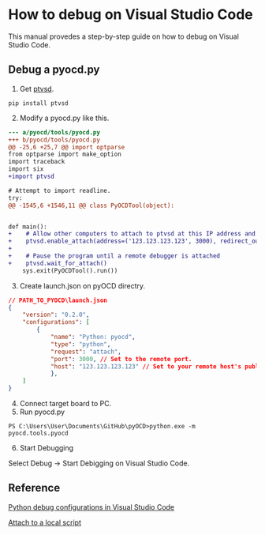 How to debug on Visual Studio Code
==============================================

This manual provedes a step-by-step guide on how to debug on Visual Studio Code.

## Debug a pyocd</span>.py

1. Get [ptvsd](https://pypi.org/project/ptvsd/).
```
pip install ptvsd
```
2. Modify a pyocd</span>.py like this.
```diff
--- a/pyocd/tools/pyocd.py
+++ b/pyocd/tools/pyocd.py
@@ -25,6 +25,7 @@ import optparse
from optparse import make_option
import traceback
import six
+import ptvsd

# Attempt to import readline.
try:
@@ -1545,6 +1546,11 @@ class PyOCDTool(object):


def main():
+    # Allow other computers to attach to ptvsd at this IP address and port.
+    ptvsd.enable_attach(address=('123.123.123.123', 3000), redirect_output=True)
+
+    # Pause the program until a remote debugger is attached
+    ptvsd.wait_for_attach()
    sys.exit(PyOCDTool().run())
```
3. Create launch.json on pyOCD directry.
```json
// PATH_TO_PYOCD\launch.json
{
    "version": "0.2.0",
    "configurations": [
        {
            "name": "Python: pyocd",
            "type": "python",
            "request": "attach",
            "port": 3000, // Set to the remote port.
            "host": "123.123.123.123" // Set to your remote host's public IP address.
            },
    ]
}
```
4. Connect target board to PC.
5. Run pyocd</span>.py
```
PS C:\Users\User\Documents\GitHub\pyOCD>python.exe -m pyocd.tools.pyocd
```
6. Start Debugging

Select Debug -> Start Debigging on Visual Studio Code.


## Reference

[Python debug configurations in Visual Studio Code](https://code.visualstudio.com/docs/python/debugging/)

[Attach to a local script](https://code.visualstudio.com/docs/python/debugging#_attach-to-a-local-script)


